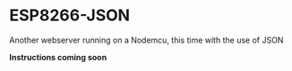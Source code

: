 # ESP8266-JSON
Another webserver running on a Nodemcu, this time with the use of JSON



**Instructions coming soon**
